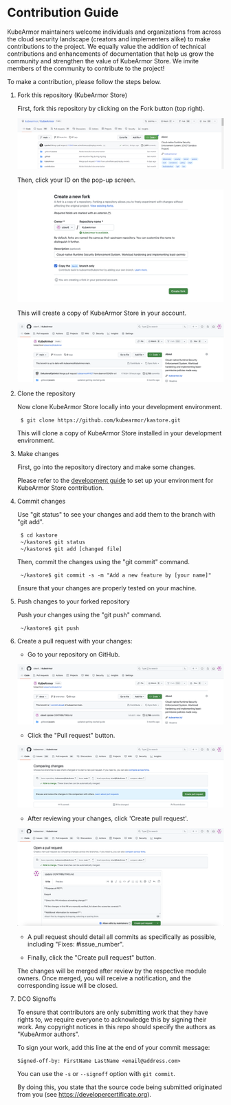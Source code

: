 # Contribution Guide

KubeArmor maintainers welcome individuals and organizations from across the cloud security landscape (creators and implementers alike) to make contributions to the project. We equally value the addition of technical contributions and enhancements of documentation that help us grow the community and strengthen the value of KubeArmor Store. We invite members of the community to contribute to the project!

To make a contribution, please follow the steps below.

1. Fork this repository (KubeArmor Store)

   First, fork this repository by clicking on the Fork button (top right).

    ![fork button](https://github.com/kubearmor/KubeArmor/raw/main/.gitbook/assets/fork_button.png)  

   Then, click your ID on the pop-up screen.

   ![fork screen](https://github.com/kubearmor/KubeArmor/raw/main/.gitbook/assets/fork_screen.png)  

   This will create a copy of KubeArmor Store in your account.

   ![fork repo](https://github.com/kubearmor/KubeArmor/raw/main/.gitbook/assets/forked_repo.png)  

2. Clone the repository

   Now clone KubeArmor Store locally into your development environment.

   ```shell
    $ git clone https://github.com/kubearmor/kastore.git
   ```

   This will clone a copy of KubeArmor Store installed in your development environment.

3. Make changes

   First, go into the repository directory and make some changes.

   Please refer to the [development guide](https://github.com/kubearmor/KubeArmor/blob/main/contribution/development_guide.md) to set up your environment for KubeArmor Store contribution.

4. Commit changes

   Use "git status" to see your changes and add them to the branch with "git add".

   ```shell
    $ cd kastore
    ~/kastore$ git status
    ~/kastore$ git add [changed file]
   ```

   Then, commit the changes using the "git commit" command.

   ```shell
    ~/kastore$ git commit -s -m "Add a new feature by [your name]"
   ```

   Ensure that your changes are properly tested on your machine.

5. Push changes to your forked repository

   Push your changes using the "git push" command.

   ```shell
    ~/kastore$ git push
   ```

6. Create a pull request with your changes:

   - Go to your repository on GitHub.

   ![commit ahead](https://github.com/kubearmor/KubeArmor/raw/main/.gitbook/assets/commit_ahead.png)  

   - Click the "Pull request" button.

   ![after pull request](https://github.com/kubearmor/KubeArmor/raw/main/.gitbook/assets/after_pull_request.png)  

   - After reviewing your changes, click 'Create pull request'.

   ![open pull request](https://github.com/kubearmor/KubeArmor/raw/main/.gitbook/assets/open_pull_request.png)  

   - A pull request should detail all commits as specifically as possible, including "Fixes: #issue_number".

   - Finally, click the "Create pull request" button.

   The changes will be merged after review by the respective module owners. Once merged, you will receive a notification, and the corresponding issue will be closed.

7. DCO Signoffs

   To ensure that contributors are only submitting work that they have rights to, we require everyone to acknowledge this by signing their work. Any copyright notices in this repo should specify the authors as "KubeArmor authors".

   To sign your work, add this line at the end of your commit message:

   ```
   Signed-off-by: FirstName LastName <email@address.com>
   ```

   You can use the `-s` or `--signoff` option with `git commit`.

   By doing this, you state that the source code being submitted originated from you (see https://developercertificate.org).